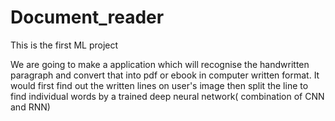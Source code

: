 # Document_reader
This is the first ML project 

We are going to make a application which will recognise the handwritten paragraph and convert that
into pdf or ebook in computer written format.
It would first find out the written lines on user's image then split the line to find individual words by a trained 
deep neural network( combination of CNN and RNN)
